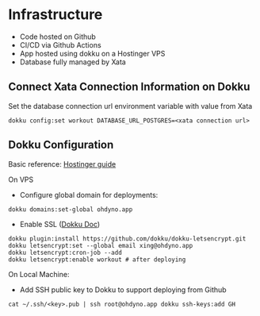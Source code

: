 # Infrastructure

- Code hosted on Github
- CI/CD via Github Actions
- App hosted using dokku on a Hostinger VPS
- Database fully managed by Xata

## Connect Xata Connection Information on Dokku

Set the database connection url environment variable with value from Xata

```shell
dokku config:set workout DATABASE_URL_POSTGRES=<xata connection url>
```

## Dokku Configuration

Basic reference: [Hostinger guide](https://support.hostinger.com/en/articles/10100263-how-to-use-the-dokku-vps-template)

On VPS
- Configure global domain for deployments:

```shell
dokku domains:set-global ohdyno.app
```

- Enable SSL ([Dokku Doc](https://dokku.com/docs/deployment/application-deployment/?h=letsencrypt#setting-up-ssl))

```shell
dokku plugin:install https://github.com/dokku/dokku-letsencrypt.git
dokku letsencrypt:set --global email xing@ohdyno.app
dokku letsencrypt:cron-job --add
dokku letsencrypt:enable workout # after deploying
```

On Local Machine:
- Add SSH public key to Dokku to support deploying from Github

```shell
cat ~/.ssh/<key>.pub | ssh root@ohdyno.app dokku ssh-keys:add GH
```

